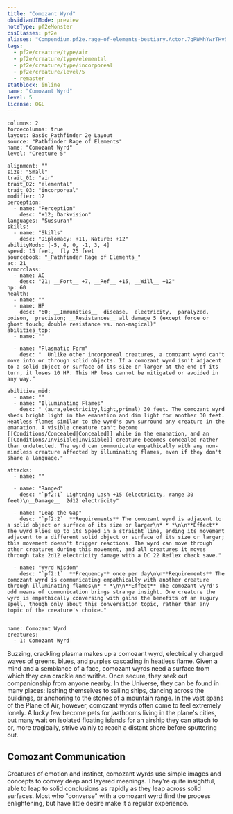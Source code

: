 ```yaml
---
title: "Comozant Wyrd"
obsidianUIMode: preview
noteType: pf2eMonster
cssClasses: pf2e
aliases: "Compendium.pf2e.rage-of-elements-bestiary.Actor.7qRWMhYwrTHv58VG" 
tags:
  - pf2e/creature/type/air
  - pf2e/creature/type/elemental
  - pf2e/creature/type/incorporeal
  - pf2e/creature/level/5
  - remaster
statblock: inline
name: "Comozant Wyrd"
level: 5
license: OGL
---
```


```statblock
columns: 2
forcecolumns: true
layout: Basic Pathfinder 2e Layout
source: "Pathfinder Rage of Elements"
name: "Comozant Wyrd"
level: "Creature 5"

alignment: ""
size: "Small"
trait_01: "air"
trait_02: "elemental"
trait_03: "incorporeal"
modifier: 12
perception:
  - name: "Perception"
    desc: "+12; Darkvision"
languages: "Sussuran"
skills:
  - name: "Skills"
    desc: "Diplomacy: +11, Nature: +12"
abilityMods: [-5, 4, 0, -1, 3, 4]
speed: 15 feet,  fly 25 feet
sourcebook: "_Pathfinder Rage of Elements_"
ac: 21
armorclass:
  - name: AC
    desc: "21; __Fort__ +7, __Ref__ +15, __Will__ +12"
hp: 60
health:
  - name: ""
  - name: HP
    desc: "60; __Immunities__  disease,  electricity,  paralyzed,  poison,  precision; __Resistances__ all damage 5 (except force or ghost touch; double resistance vs. non-magical)"
abilities_top:
  - name: ""

  - name: "Plasmatic Form"
    desc: "  Unlike other incorporeal creatures, a comozant wyrd can't move into or through solid objects. If a comozant wyrd isn't adjacent to a solid object or surface of its size or larger at the end of its turn, it loses 10 HP. This HP loss cannot be mitigated or avoided in any way."

abilities_mid:
  - name: ""
  - name: "Illuminating Flames"
    desc: " (aura,electricity,light,primal) 30 feet. The comozant wyrd sheds bright light in the emanation and dim light for another 30 feet. Heatless flames similar to the wyrd's own surround any creature in the emanation. A visible creature can't become [[Conditions/Concealed|Concealed]] while in the emanation, and an [[Conditions/Invisible|Invisible]] creature becomes concealed rather than undetected. The wyrd can communicate empathically with any non-mindless creature affected by illuminating flames, even if they don't share a language."

attacks:
  - name: ""

  - name: "Ranged"
    desc: "`pf2:1` Lightning Lash +15 (electricity, range 30 feet)\n__Damage__  2d12 electricity"

  - name: "Leap the Gap"
    desc: "`pf2:2`  **Requirements** The comozant wyrd is adjacent to a solid object or surface of its size or larger\n* * *\n\n**Effect** The wyrd Flies up to its Speed in a straight line, ending its movement adjacent to a different solid object or surface of its size or larger; this movement doesn't trigger reactions. The wyrd can move through other creatures during this movement, and all creatures it moves through take 2d12 electricity damage with a DC 22 Reflex check save."

  - name: "Wyrd Wisdom"
    desc: "`pf2:1`  **Frequency** once per day\n\n**Requirements** The comozant wyrd is communicating empathically with another creature through illuminating flames\n* * *\n\n**Effect** The comozant wyrd's odd means of communication brings strange insight. One creature the wyrd is empathically conversing with gains the benefits of an augury spell, though only about this conversation topic, rather than any topic of the creature's choice."
 
```

```encounter-table
name: Comozant Wyrd
creatures:
  - 1: Comozant Wyrd
```



Buzzing, crackling plasma makes up a comozant wyrd, electrically charged waves of greens, blues, and purples cascading in heatless flame. Given a mind and a semblance of a face, comozant wyrds need a surface from which they can crackle and writhe. Once secure, they seek out companionship from anyone nearby. In the Universe, they can be found in many places: lashing themselves to sailing ships, dancing across the buildings, or anchoring to the stones of a mountain range. In the vast spans of the Plane of Air, however, comozant wyrds often come to feel extremely lonely. A lucky few become pets for jaathooms living in the plane's cities, but many wait on isolated floating islands for an airship they can attach to or, more tragically, strive vainly to reach a distant shore before sputtering out.

## Comozant Communication

Creatures of emotion and instinct, comozant wyrds use simple images and concepts to convey deep and layered meanings. They're quite insightful, able to leap to solid conclusions as rapidly as they leap across solid surfaces. Most who "converse" with a comozant wyrd find the process enlightening, but have little desire make it a regular experience.
